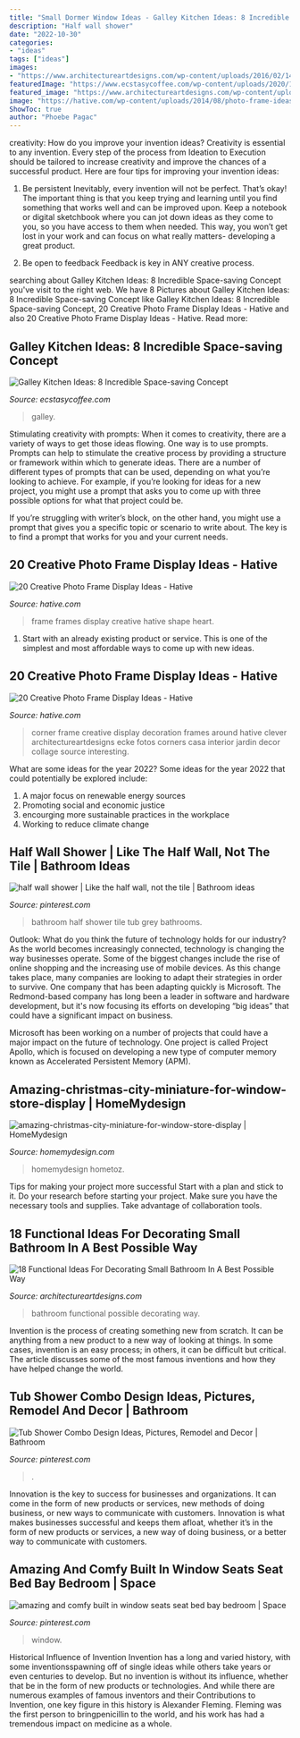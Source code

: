 ```yaml
---
title: "Small Dormer Window Ideas - Galley Kitchen Ideas: 8 Incredible Space-saving Concept"
description: "Half wall shower"
date: "2022-10-30"
categories:
- "ideas"
tags: ["ideas"]
images:
- "https://www.architectureartdesigns.com/wp-content/uploads/2016/02/14-38.jpg"
featuredImage: "https://www.ecstasycoffee.com/wp-content/uploads/2020/12/Galley-Kitchen-full-of-woody-surfaces-800x1200.jpg"
featured_image: "https://www.architectureartdesigns.com/wp-content/uploads/2016/02/14-38.jpg"
image: "https://hative.com/wp-content/uploads/2014/08/photo-frame-ideas/5-photo-frame-around-corner.jpg"
ShowToc: true
author: "Phoebe Pagac"
---
```



creativity: How do you improve your invention ideas?
Creativity is essential to any invention. Every step of the process from Ideation to Execution should be tailored to increase creativity and improve the chances of a successful product. Here are four tips for improving your invention ideas:
1. Be persistent
Inevitably, every invention will not be perfect. That’s okay! The important thing is that you keep trying and learning until you find something that works well and can be improved upon. Keep a notebook or digital sketchbook where you can jot down ideas as they come to you, so you have access to them when needed. This way, you won’t get lost in your work and can focus on what really matters- developing a great product.

2. Be open to feedback
Feedback is key in ANY creative process.

	

		
searching about Galley Kitchen Ideas: 8 Incredible Space-saving Concept you've visit to the right web. We have 8 Pictures about Galley Kitchen Ideas: 8 Incredible Space-saving Concept like Galley Kitchen Ideas: 8 Incredible Space-saving Concept, 20 Creative Photo Frame Display Ideas - Hative and also 20 Creative Photo Frame Display Ideas - Hative. Read more:
		
    
## Galley Kitchen Ideas: 8 Incredible Space-saving Concept

<img loading=lazy src="https://www.ecstasycoffee.com/wp-content/uploads/2020/12/Galley-Kitchen-full-of-woody-surfaces-800x1200.jpg" onerror="this.onerror=null;this.src='https://tse1.mm.bing.net/th?id=OIP.A99iSRMPybejLRrvFOAHIAHaLH&amp;pid=15.1';" alt="Galley Kitchen Ideas: 8 Incredible Space-saving Concept">

_Source: ecstasycoffee.com_

>galley. 

	

Stimulating creativity with prompts:
When it comes to creativity, there are a variety of ways to get those ideas flowing. One way is to use prompts. Prompts can help to stimulate the creative process by providing a structure or framework within which to generate ideas.
There are a number of different types of prompts that can be used, depending on what you’re looking to achieve. For example, if you’re looking for ideas for a new project, you might use a prompt that asks you to come up with three possible options for what that project could be.

If you’re struggling with writer’s block, on the other hand, you might use a prompt that gives you a specific topic or scenario to write about. The key is to find a prompt that works for you and your current needs.

    
## 20 Creative Photo Frame Display Ideas - Hative

<img loading=lazy src="https://hative.com/wp-content/uploads/2014/08/photo-frame-ideas/9-heart-shape-photo-frames-on-wall.jpg" onerror="this.onerror=null;this.src='https://tse3.mm.bing.net/th?id=OIP.sVm0esjJEpLN_7M630sUmAHaLI&amp;pid=15.1';" alt="20 Creative Photo Frame Display Ideas - Hative">

_Source: hative.com_

>frame frames display creative hative shape heart. 

	

1. Start with an already existing product or service. This is one of the simplest and most affordable ways to come up with new ideas.

    
## 20 Creative Photo Frame Display Ideas - Hative

<img loading=lazy src="https://hative.com/wp-content/uploads/2014/08/photo-frame-ideas/5-photo-frame-around-corner.jpg" onerror="this.onerror=null;this.src='https://tse1.mm.bing.net/th?id=OIP.r4PggnZlnCafjFdPvt4uuQHaLc&amp;pid=15.1';" alt="20 Creative Photo Frame Display Ideas - Hative">

_Source: hative.com_

>corner frame creative display decoration frames around hative clever architectureartdesigns ecke fotos corners casa interior jardin decor collage source interesting. 

	

What are some ideas for the year 2022?
Some ideas for the year 2022 that could potentially be explored include: 
1. A major focus on renewable energy sources 
2. Promoting social and economic justice 
3. encourging more sustainable practices in the workplace 
4. Working to reduce climate change 

    
## Half Wall Shower | Like The Half Wall, Not The Tile | Bathroom Ideas

<img loading=lazy src="https://i.pinimg.com/736x/7c/1a/c0/7c1ac0eb44edfca79715b8b825b4a38d--grey-marble-bathroom-marble-bathrooms.jpg" onerror="this.onerror=null;this.src='https://tse4.mm.bing.net/th?id=OIP.npsGFJ6wGS_yBKcQt7Tk_QHaLg&amp;pid=15.1';" alt="half wall shower | Like the half wall, not the tile | Bathroom ideas">

_Source: pinterest.com_

>bathroom half shower tile tub grey bathrooms. 

	

Outlook: What do you think the future of technology holds for our industry?
As the world becomes increasingly connected, technology is changing the way businesses operate. Some of the biggest changes include the rise of online shopping and the increasing use of mobile devices. As this change takes place, many companies are looking to adapt their strategies in order to survive. 
One company that has been adapting quickly is Microsoft. The Redmond-based company has long been a leader in software and hardware development, but it's now focusing its efforts on developing “big ideas” that could have a significant impact on business. 

Microsoft has been working on a number of projects that could have a major impact on the future of technology. One project is called Project Apollo, which is focused on developing a new type of computer memory known as Accelerated Persistent Memory (APM).

    
## Amazing-christmas-city-miniature-for-window-store-display | HomeMydesign

<img loading=lazy src="https://homemydesign.com/wp-content/uploads/2019/12/amazing-christmas-city-miniature-for-window-store-display.jpg" onerror="this.onerror=null;this.src='https://tse1.mm.bing.net/th?id=OIP.USMqLFpr0huTTTyAxjNOGQHaKr&amp;pid=15.1';" alt="amazing-christmas-city-miniature-for-window-store-display | HomeMydesign">

_Source: homemydesign.com_

>homemydesign hometoz. 

	

Tips for making your project more successful
Start with a plan and stick to it.
Do your research before starting your project.
Make sure you have the necessary tools and supplies.
Take advantage of collaboration tools.

    
## 18 Functional Ideas For Decorating Small Bathroom In A Best Possible Way

<img loading=lazy src="https://www.architectureartdesigns.com/wp-content/uploads/2016/02/14-38.jpg" onerror="this.onerror=null;this.src='https://tse4.mm.bing.net/th?id=OIP.EqSSy5iV0syvpMJPsF2TfwHaJ4&amp;pid=15.1';" alt="18 Functional Ideas For Decorating Small Bathroom In A Best Possible Way">

_Source: architectureartdesigns.com_

>bathroom functional possible decorating way. 

	

Invention is the process of creating something new from scratch. It can be anything from a new product to a new way of looking at things. In some cases, invention is an easy process; in others, it can be difficult but critical. The article discusses some of the most famous inventions and how they have helped change the world.

    
## Tub Shower Combo Design Ideas, Pictures, Remodel And Decor | Bathroom

<img loading=lazy src="https://i.pinimg.com/736x/34/65/0b/34650be84523f8cdb2751096012bb300--tub-shower-combo-shower-tub-wet-room.jpg" onerror="this.onerror=null;this.src='https://tse3.mm.bing.net/th?id=OIP.f9jDRCXTEZQd2xViYsHCnAHaJ4&amp;pid=15.1';" alt="Tub Shower Combo Design Ideas, Pictures, Remodel and Decor | Bathroom">

_Source: pinterest.com_

>. 

	

Innovation is the key to success for businesses and organizations. It can come in the form of new products or services, new methods of doing business, or new ways to communicate with customers. Innovation is what makes businesses successful and keeps them afloat, whether it’s in the form of new products or services, a new way of doing business, or a better way to communicate with customers.

    
## Amazing And Comfy Built In Window Seats Seat Bed Bay Bedroom | Space

<img loading=lazy src="https://i.pinimg.com/736x/b2/34/57/b23457431ffe8316100f6f22e74c29d3.jpg" onerror="this.onerror=null;this.src='https://tse2.mm.bing.net/th?id=OIP.6cWEz-gn22D1MrPLgAXcwQHaLH&amp;pid=15.1';" alt="amazing and comfy built in window seats seat bed bay bedroom | Space">

_Source: pinterest.com_

>window. 

	

Historical Influence of Invention
Invention has a long and varied history, with some inventionsspawning off of single ideas while others take years or even centuries to develop. But no invention is without its influence, whether that be in the form of new products or technologies. And while there are numerous examples of famous inventors and their Contributions to Invention, one key figure in this history is Alexander Fleming. Fleming was the first person to bringpenicillin to the world, and his work has had a tremendous impact on medicine as a whole.

